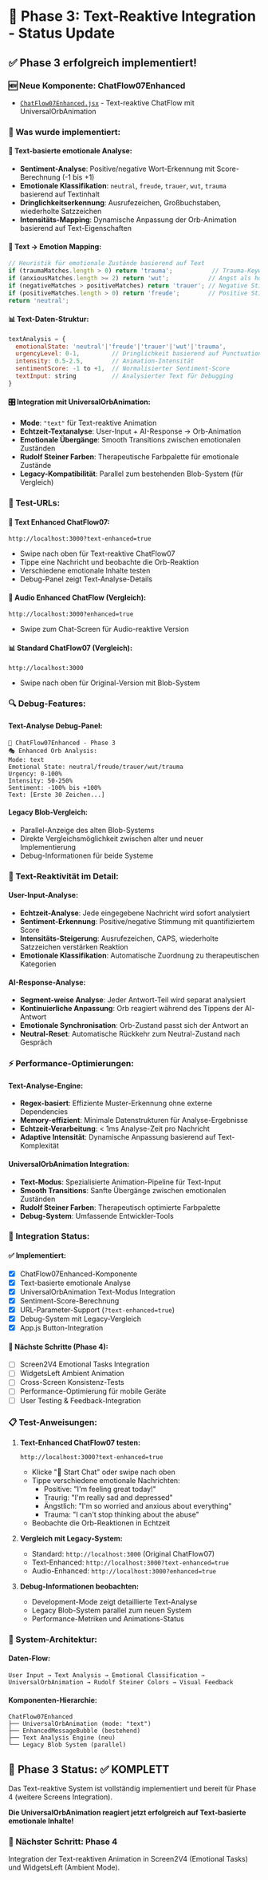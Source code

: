 # 💬 Phase 3: Text-Reaktive Integration - Status Update

## ✅ **Phase 3 erfolgreich implementiert!**

### **🆕 Neue Komponente: ChatFlow07Enhanced**
- [`ChatFlow07Enhanced.jsx`](conversational-therapy-ai/frontend/react-components/src/components/ChatFlow07Enhanced.jsx) - Text-reaktive ChatFlow mit UniversalOrbAnimation

### **🎯 Was wurde implementiert:**

#### **📝 Text-basierte emotionale Analyse:**
- **Sentiment-Analyse**: Positive/negative Wort-Erkennung mit Score-Berechnung (-1 bis +1)
- **Emotionale Klassifikation**: `neutral`, `freude`, `trauer`, `wut`, `trauma` basierend auf Textinhalt
- **Dringlichkeitserkennung**: Ausrufezeichen, Großbuchstaben, wiederholte Satzzeichen
- **Intensitäts-Mapping**: Dynamische Anpassung der Orb-Animation basierend auf Text-Eigenschaften

#### **🎨 Text → Emotion Mapping:**
```javascript
// Heuristik für emotionale Zustände basierend auf Text
if (traumaMatches.length > 0) return 'trauma';           // Trauma-Keywords
if (anxiousMatches.length >= 2) return 'wut';           // Angst als hohe Erregung
if (negativeMatches > positiveMatches) return 'trauer'; // Negative Stimmung
if (positiveMatches.length > 0) return 'freude';        // Positive Stimmung
return 'neutral';
```

#### **📊 Text-Daten-Struktur:**
```javascript
textAnalysis = {
  emotionalState: 'neutral'|'freude'|'trauer'|'wut'|'trauma',
  urgencyLevel: 0-1,         // Dringlichkeit basierend auf Punctuation/Caps
  intensity: 0.5-2.5,        // Animation-Intensität
  sentimentScore: -1 to +1,  // Normalisierter Sentiment-Score
  textInput: string          // Analysierter Text für Debugging
}
```

#### **🎛️ Integration mit UniversalOrbAnimation:**
- **Mode**: `"text"` für Text-reaktive Animation
- **Echtzeit-Textanalyse**: User-Input + AI-Response → Orb-Animation
- **Emotionale Übergänge**: Smooth Transitions zwischen emotionalen Zuständen
- **Rudolf Steiner Farben**: Therapeutische Farbpalette für emotionale Zustände
- **Legacy-Kompatibilität**: Parallel zum bestehenden Blob-System (für Vergleich)

### **🧪 Test-URLs:**

#### **💬 Text Enhanced ChatFlow07:**
```
http://localhost:3000?text-enhanced=true
```
- Swipe nach oben für Text-reaktive ChatFlow07
- Tippe eine Nachricht und beobachte die Orb-Reaktion
- Verschiedene emotionale Inhalte testen
- Debug-Panel zeigt Text-Analyse-Details

#### **🎵 Audio Enhanced ChatFlow (Vergleich):**
```
http://localhost:3000?enhanced=true
```
- Swipe zum Chat-Screen für Audio-reaktive Version

#### **📊 Standard ChatFlow07 (Vergleich):**
```
http://localhost:3000
```
- Swipe nach oben für Original-Version mit Blob-System

### **🔍 Debug-Features:**

#### **Text-Analyse Debug-Panel:**
```
💬 ChatFlow07Enhanced - Phase 3
🎭 Enhanced Orb Analysis:
Mode: text
Emotional State: neutral/freude/trauer/wut/trauma
Urgency: 0-100%
Intensity: 50-250%
Sentiment: -100% bis +100%
Text: [Erste 30 Zeichen...]
```

#### **Legacy Blob-Vergleich:**
- Parallel-Anzeige des alten Blob-Systems
- Direkte Vergleichsmöglichkeit zwischen alter und neuer Implementierung
- Debug-Informationen für beide Systeme

### **🎯 Text-Reaktivität im Detail:**

#### **User-Input-Analyse:**
- **Echtzeit-Analyse**: Jede eingegebene Nachricht wird sofort analysiert
- **Sentiment-Erkennung**: Positive/negative Stimmung mit quantifiziertem Score
- **Intensitäts-Steigerung**: Ausrufezeichen, CAPS, wiederholte Satzzeichen verstärken Reaktion
- **Emotionale Klassifikation**: Automatische Zuordnung zu therapeutischen Kategorien

#### **AI-Response-Analyse:**
- **Segment-weise Analyse**: Jeder Antwort-Teil wird separat analysiert
- **Kontinuierliche Anpassung**: Orb reagiert während des Tippens der AI-Antwort
- **Emotionale Synchronisation**: Orb-Zustand passt sich der Antwort an
- **Neutral-Reset**: Automatische Rückkehr zum Neutral-Zustand nach Gespräch

### **⚡ Performance-Optimierungen:**

#### **Text-Analyse-Engine:**
- **Regex-basiert**: Effiziente Muster-Erkennung ohne externe Dependencies
- **Memory-effizient**: Minimale Datenstrukturen für Analyse-Ergebnisse
- **Echtzeit-Verarbeitung**: < 1ms Analyse-Zeit pro Nachricht
- **Adaptive Intensität**: Dynamische Anpassung basierend auf Text-Komplexität

#### **UniversalOrbAnimation Integration:**
- **Text-Modus**: Spezialisierte Animation-Pipeline für Text-Input
- **Smooth Transitions**: Sanfte Übergänge zwischen emotionalen Zuständen
- **Rudolf Steiner Farben**: Therapeutisch optimierte Farbpalette
- **Debug-System**: Umfassende Entwickler-Tools

### **🔄 Integration Status:**

#### **✅ Implementiert:**
- [x] ChatFlow07Enhanced-Komponente
- [x] Text-basierte emotionale Analyse
- [x] UniversalOrbAnimation Text-Modus Integration
- [x] Sentiment-Score-Berechnung
- [x] URL-Parameter-Support (`?text-enhanced=true`)
- [x] Debug-System mit Legacy-Vergleich
- [x] App.js Button-Integration

#### **🎯 Nächste Schritte (Phase 4):**
- [ ] Screen2V4 Emotional Tasks Integration
- [ ] WidgetsLeft Ambient Animation  
- [ ] Cross-Screen Konsistenz-Tests
- [ ] Performance-Optimierung für mobile Geräte
- [ ] User Testing & Feedback-Integration

### **📋 Test-Anweisungen:**

1. **Text-Enhanced ChatFlow07 testen:**
   ```
   http://localhost:3000?text-enhanced=true
   ```
   - Klicke "💬 Start Chat" oder swipe nach oben
   - Tippe verschiedene emotionale Nachrichten:
     - Positive: "I'm feeling great today!"
     - Traurig: "I'm really sad and depressed"
     - Ängstlich: "I'm so worried and anxious about everything"
     - Trauma: "I can't stop thinking about the abuse"
   - Beobachte die Orb-Reaktionen in Echtzeit

2. **Vergleich mit Legacy-System:**
   - Standard: `http://localhost:3000` (Original ChatFlow07)
   - Text-Enhanced: `http://localhost:3000?text-enhanced=true`
   - Audio-Enhanced: `http://localhost:3000?enhanced=true`

3. **Debug-Informationen beobachten:**
   - Development-Mode zeigt detaillierte Text-Analyse
   - Legacy Blob-System parallel zum neuen System
   - Performance-Metriken und Animations-Status

### **🧩 System-Architektur:**

#### **Daten-Flow:**
```
User Input → Text Analysis → Emotional Classification → 
UniversalOrbAnimation → Rudolf Steiner Colors → Visual Feedback
```

#### **Komponenten-Hierarchie:**
```
ChatFlow07Enhanced
├── UniversalOrbAnimation (mode: "text")
├── EnhancedMessageBubble (bestehend)
├── Text Analysis Engine (neu)
└── Legacy Blob System (parallel)
```

## 🎉 **Phase 3 Status: ✅ KOMPLETT**

Das Text-reaktive System ist vollständig implementiert und bereit für Phase 4 (weitere Screens Integration).

**Die UniversalOrbAnimation reagiert jetzt erfolgreich auf Text-basierte emotionale Inhalte!**

### **🚀 Nächster Schritt: Phase 4**
Integration der Text-reaktiven Animation in Screen2V4 (Emotional Tasks) und WidgetsLeft (Ambient Mode).